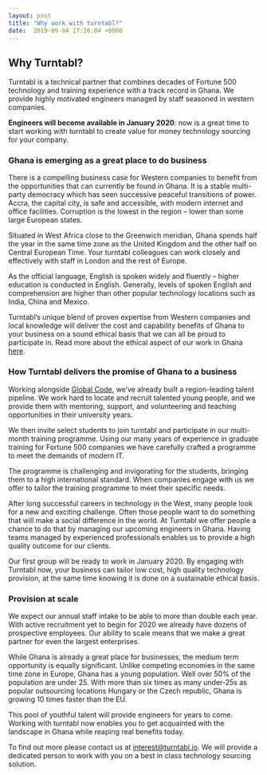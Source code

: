 ```yaml
---
layout: post
title: "Why work with turntabl?"
date:  2019-09-04 17:26:04 +0000
---
```


## Why Turntabl?

Turntabl is a technical partner that combines decades of Fortune 500 technology and training experience with a track record in Ghana. We provide highly motivated engineers managed by staff seasoned in western companies.

**Engineers will become available in January 2020**: now is a great time to start working with turntabl to create value for money technology sourcing for your company.

### Ghana is emerging as a great place to do business

There is a compelling business case for Western companies to benefit from the opportunities that can currently be found in Ghana. It is a stable multi-party democracy which has seen successive peaceful transitions of power. Accra, the capital city, is safe and accessible, with modern internet and office facilities. Corruption is the lowest in the region – lower than some large European states.
 
Situated in West Africa close to the Greenwich meridian, Ghana spends half the year in the same time zone as the United Kingdom and the other half on Central European Time. Your turntabl colleagues can work closely and effectively with staff in London and the rest of Europe. 
 
As the official language, English is spoken widely and fluently – higher education is conducted in English. Generally, levels of spoken English and comprehension are higher than other popular technology locations such as India, China and Mexico.
 
Turntabl’s unique blend of proven expertise from Western companies and local knowledge will deliver the cost and capability benefits of Ghana to your business on a sound ethical basis that we can all be proud to participate in. Read more about the ethical aspect of our work in Ghana <a href="aims" class="link">here</a>.

### How Turntabl delivers the promise of Ghana to a business

Working alongside <a href="https://globalcode.org.uk/" class="link">Global Code</a>, we’ve already built a region-leading talent pipeline. We work hard to locate and recruit talented young people, and we provide them with mentoring, support, and volunteering and teaching opportunities in their university years.
 
We then invite select students to join turntabl and participate in our multi-month training programme. Using our many years of experience in graduate training for Fortune 500 companies we have carefully crafted a programme to meet the demands of modern IT.

The programme is challenging and invigorating for the students, bringing them to a high international standard. When companies engage with us we offer to tailor the training programme to meet their specific needs. 
 
After long successful careers in technology in the West, many people look for a new and exciting challenge. Often those people want to do something that will make a social difference in the world. At Turntabl we offer people a chance to do that by managing our upcoming engineers in Ghana. Having teams managed by experienced professionals enables us to provide a high quality outcome for our clients.
 
Our first group will be ready to work in January 2020. By engaging with Turntabl now, your business can tailor low cost, high quality technology provision, at the same time knowing it is done on a sustainable ethical basis.

### Provision at scale

We expect our annual staff intake to be able to more than double each year. With active recruitment yet to begin for 2020 we already have dozens of prospective employees. Our ability to scale means that we make a great partner for even the largest enterprises.

While Ghana is already a great place for businesses, the medium term opportunity is equally significant. Unlike competing economies in the same time zone in Europe, Ghana has a young population. Well over 50% of the population are under 25. With more than six times as many under-25s as popular outsourcing locations Hungary or the Czech republic, Ghana is growing 10 times faster than the EU.

This pool of youthful talent will provide engineers for years to come. Working with turntabl now enables you to get acquainted with the landscape in Ghana while reaping real benefits today.

To find out more please contact us at <a href="mailto:interest@turntabl.io" class="link">interest@turntabl.io</a>.  We will provide a dedicated person to work with you on a best in class technology sourcing solution.